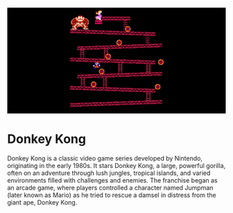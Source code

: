 ![](Assets/Pictures/DonkeyKong.png)

# Donkey Kong

Donkey Kong is a classic video game series developed by Nintendo, originating in the early 1980s. It stars Donkey Kong, a large, powerful gorilla, often on an adventure through lush jungles, tropical islands, and varied environments filled with challenges and enemies. The franchise began as an arcade game, where players controlled a character named Jumpman (later known as Mario) as he tried to rescue a damsel in distress from the giant ape, Donkey Kong.
